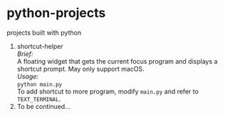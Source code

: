 # python-projects
projects built with python
1. shortcut-helper<br>
_Brief:_<br>
  A floating widget that gets the current focus program and displays a shortcut prompt. May only support macOS.  
_Usage:_<br>
  `python main.py`<br>
  To add shortcut to more program, modify `main.py` and refer to `TEXT_TERMINAL`.  
2. To be continued...
